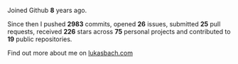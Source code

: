 Joined Github **8** years ago.

Since then I pushed **2983** commits, opened **26** issues, submitted **25** pull requests, received **226** stars across **75** personal projects and contributed to **19** public repositories.

Find out more about me on [lukasbach.com](https://lukasbach.com)

